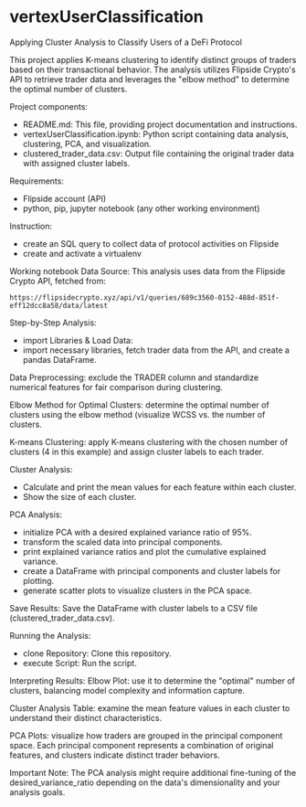 # vertexUserClassification
Applying Cluster Analysis to Classify Users of a DeFi Protocol

This project applies K-means clustering to identify distinct groups of traders based on their transactional behavior. The analysis utilizes Flipside Crypto's API to retrieve trader data and leverages the "elbow method" to determine the optimal number of clusters.

Project components:
 - README.md: This file, providing project documentation and instructions.
 - vertexUserClassification.ipynb: Python script containing data analysis, clustering, PCA, and visualization.
 - clustered_trader_data.csv: Output file containing the original trader data with assigned cluster labels.
    
Requirements:
 - Flipside account (API)
 - python, pip, jupyter notebook (any other working environment)

Instruction:
 - create an SQL query to collect data of protocol activities on Flipside
 - create and activate a virtualenv

Working notebook
Data Source: 
This analysis uses data from the Flipside Crypto API, fetched from:
    
    https://flipsidecrypto.xyz/api/v1/queries/689c3560-0152-488d-851f-eff12dcc8a58/data/latest

Step-by-Step Analysis:
 - import Libraries & Load Data: 
 - import necessary libraries, fetch trader data from the API, and create a pandas DataFrame.

Data Preprocessing: 
exclude the TRADER column and standardize numerical features for fair comparison during clustering.

Elbow Method for Optimal Clusters:
determine the optimal number of clusters using the elbow method (visualize WCSS vs. the number of clusters.

K-means Clustering: 
apply K-means clustering with the chosen number of clusters (4 in this example) and assign cluster labels to each trader.

Cluster Analysis:
 - Calculate and print the mean values for each feature within each cluster.
 - Show the size of each cluster.

PCA Analysis:
 - initialize PCA with a desired explained variance ratio of 95%.
 - transform the scaled data into principal components.
 - print explained variance ratios and plot the cumulative explained variance.
 - create a DataFrame with principal components and cluster labels for plotting.
 - generate scatter plots to visualize clusters in the PCA space.
      
Save Results: 
Save the DataFrame with cluster labels to a CSV file (clustered_trader_data.csv).

Running the Analysis:
 - clone Repository: Clone this repository.
 - execute Script: Run the script.

Interpreting Results:
Elbow Plot: 
use it to determine the "optimal" number of clusters, balancing model complexity and information capture.

Cluster Analysis Table: 
examine the mean feature values in each cluster to understand their distinct characteristics.

PCA Plots: 
visualize how traders are grouped in the principal component space. Each principal component represents a combination of original features, and clusters indicate distinct trader behaviors.

Important Note: 
The PCA analysis might require additional fine-tuning of the desired_variance_ratio depending on the data's dimensionality and your analysis goals.
